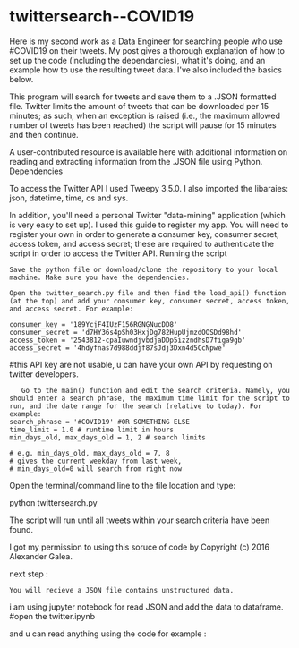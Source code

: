 # twittersearch--COVID19
Here is my second work as a Data Engineer for searching people who use #COVID19 on their tweets. 
My post gives a thorough explanation of how to set up the code (including the dependancies), what it's doing, and an example how to use the resulting tweet data. I've also included the basics below.

This program will search for tweets and save them to a .JSON formatted file. Twitter limits the amount of tweets that can be downloaded per 15 minutes; as such, when an exception is raised (i.e., the maximum allowed number of tweets has been reached) the script will pause for 15 minutes and then continue.

A user-contributed resource is available here with additional information on reading and extracting information from the .JSON file using Python.
Dependencies

To access the Twitter API I used Tweepy 3.5.0. I also imported the libaraies: json, datetime, time, os and sys.

In addition, you'll need a personal Twitter "data-mining" application (which is very easy to set up). I used this guide to register my app. You will need to register your own in order to generate a consumer key, consumer secret, access token, and access secret; these are required to authenticate the script in order to access the Twitter API.
Running the script

    Save the python file or download/clone the repository to your local machine. Make sure you have the dependencies.

    Open the twitter_search.py file and then find the load_api() function (at the top) and add your consumer key, consumer secret, access token, and access secret. For example:

    consumer_key = '189YcjF4IUzF156RGNGNucDD8'
    consumer_secret = 'd7HY36s4pSh03HxjDg782HupUjmzdOOSDd98hd'
    access_token = '2543812-cpaIuwndjvbdjaDDp5izzndhsD7figa9gb'
    access_secret = '4hdyfnas7d988ddjf87sJdj3Dxn4d5CcNpwe'

#this API key are not usable, u can have your own API by requesting on twitter developers.

       Go to the main() function and edit the search criteria. Namely, you should enter a search phrase, the maximum time limit for the script to run, and the date range for the search (relative to today). For example:
    search_phrase = '#COVID19' #OR SOMETHING ELSE
    time_limit = 1.0 # runtime limit in hours
    min_days_old, max_days_old = 1, 2 # search limits

    # e.g. min_days_old, max_days_old = 7, 8
    # gives the current weekday from last week,
    # min_days_old=0 will search from right now



Open the terminal/command line to the file location and type:

python twittersearch.py

The script will run until all tweets within your search criteria have been found.

I got my permission to using this soruce of code by Copyright (c) 2016 Alexander Galea.

next step :

    You will recieve a JSON file contains unstructured data.
    
i am using jupyter notebook for read JSON and add the data to dataframe.
#open the twitter.ipynb

and u can read anything using the code for example :
    
